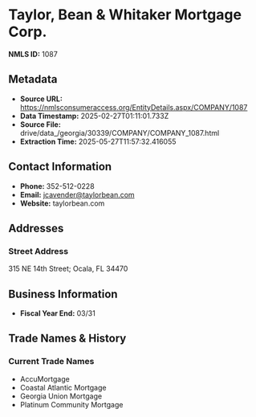 # Taylor, Bean & Whitaker Mortgage Corp.

**NMLS ID:** 1087

## Metadata
- **Source URL:** https://nmlsconsumeraccess.org/EntityDetails.aspx/COMPANY/1087
- **Data Timestamp:** 2025-02-27T01:11:01.733Z
- **Source File:** drive/data_/georgia/30339/COMPANY/COMPANY_1087.html
- **Extraction Time:** 2025-05-27T11:57:32.416055

## Contact Information
- **Phone:** 352-512-0228
- **Email:** jcavender@taylorbean.com
- **Website:** taylorbean.com

## Addresses
### Street Address
315 NE 14th Street; Ocala, FL 34470

## Business Information
- **Fiscal Year End:** 03/31

## Trade Names & History
### Current Trade Names
- AccuMortgage
- Coastal Atlantic Mortgage
- Georgia Union Mortgage
- Platinum Community Mortgage
